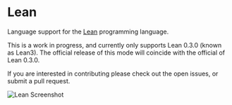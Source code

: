 # Lean

Language support for the [Lean](http://leanprover.github.io/) programming language.

This is a work in progress, and currently only supports Lean 0.3.0 (known as Lean3).
The official release of this mode will coincide with the official of Lean 0.3.0.

If you are interested in contributing please check out the open issues, or submit
a pull request.

![Lean Screenshot](https://github.com/jroesch/language-lean/blob/master/jroesch/lean-mode5.gif?raw=true)
